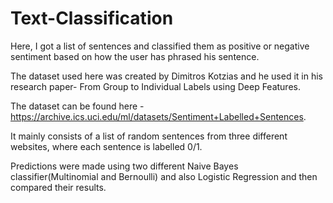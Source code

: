 # Text-Classification

Here, I got a list of sentences and classified them as positive or negative sentiment based on how the user has phrased his sentence.

The dataset used here was created by Dimitros Kotzias and he used it in his research paper- From Group to Individual Labels using Deep Features.

The dataset can be found here - https://archive.ics.uci.edu/ml/datasets/Sentiment+Labelled+Sentences.

It mainly consists of a list of random sentences from three different websites, where each sentence is labelled 0/1.

Predictions were made using two different Naive Bayes classifier(Multinomial and Bernoulli) and also Logistic Regression and then compared their results.
